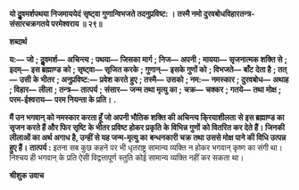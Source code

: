 **यो दुॢवमर्शपथया निजमाययेदं** **सृष्ट्वा गुणान्विभजते तदनुप्रविष्ट: ।** **तस्मै नमो दुरवबोधविहारतन्त्र-** **संसारचक्रगतये परमेश्वराय ॥ २९॥** 

**शब्दार्थ** 

**य:—** **जो** **; दुॢवमर्श—** **अचिन्त्य** **; पथया—** **जिसका मार्ग** **; निज—** **अपनी** **; मायया—** **सृजनात्मक शक्ति से** **; इदम्—** **इस ब्रह्माण्ड** **को** **; सृष्ट्वा—** **सृजित करके** **; गुणान्—** **इसके गुणों को** **; विभजते—** **बाँट देता है** **; तत्—** **उसी के भीतर** **; अनुप्रविष्ट:—** **प्रवेश करते** **हुए** **; तस्मै—** **उसको** **; नम:—** **नमस्कार** **; दुरवबोध—** **अथाह** **; विहार—** **लीला** **; तन्त्र—** **तात्पर्य** **; संसार—** **जन्म तथा मृत्यु का** **;** **चक्र—** **चक्कर** **; गतये—** **तथा मोक्ष** **; परम-ईश्वराय—** **परम नियन्ता के प्रति।** **.** 

**मैं उन भगवान् को नमस्कार करता हूँ जो अपनी भौतिक शक्ति की अचिन्त्य कि्रयाशीलता** **से इस ब्रह्माण्ड का सृजन करते हैं और फिर सृष्टि के भीतर प्रविष्ट होकर प्रकृति के विभिन्न गुणों** **को वितरित कर देते हैं। जिनकी लीलाओं का अर्थ अगाध है, उन्हीं से यह जन्म-मृत्यु का** **बन्धनकारी चक्र तथा उससे मोक्ष पाने की विधि उत्पन्न हुए हैं।** **तात्पर्य :** इतना सब कुछ कहने पर भी धृतराष्ट्र सामान्य व्यक्ति न होकर भगवान् कृष्ण का संगी था। निश्चय ही भगवान् के प्रति ऐसी विद्वत्तापूर्ण स्तुति कोई सामान्य व्यक्ति नहीं कर सकता था।  

**श्रीशुक उवाच** 